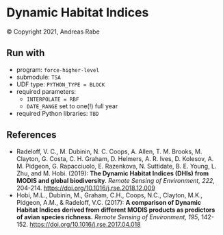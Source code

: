 # Dynamic Habitat Indices

&copy; 
Copyright 2021, Andreas Rabe

## Run with

- program: ``force-higher-level``
- submodule: ``TSA``
- UDF type: ``PYTHON_TYPE = BLOCK``
- required parameters: 
  - ``INTERPOLATE = RBF``
  - ``DATE_RANGE`` set to one(!) full year
- required Python libraries: ``TBD``

## References

- Radeloff, V. C., M. Dubinin, N. C. Coops, A. Allen, T. M. Brooks, M. Clayton, G. Costa, C. H. Graham, D. Helmers, A. R. Ives, D. Kolesov, A. M. Pidgeon, G. Rapacciuolo, E. Razenkova, N. Suttidate, B. E. Young, L. Zhu, and M. Hobi. (2019): **The Dynamic Habitat Indices (DHIs) from MODIS and global biodiversity**. *Remote Sensing of Environment, 222*, 204-214. https://doi.org/10.1016/j.rse.2018.12.009
- Hobi, M.L., Dubinin, M., Graham, C.H., Coops, N.C., Clayton, M.K., Pidgeon, A.M., & Radeloff, V.C. (2017): **A comparison of Dynamic Habitat Indices derived from different MODIS products as predictors of avian species richness.** *Remote Sensing of Environment, 195*, 142-152. https://doi.org/10.1016/j.rse.2017.04.018
